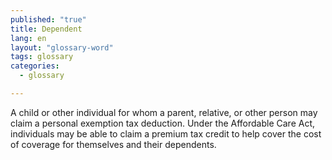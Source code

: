 ```yaml
---
published: "true"
title: Dependent
lang: en
layout: "glossary-word"
tags: glossary
categories: 
  - glossary

---
```


A child or other individual for whom a parent, relative, or other person may claim a personal exemption tax deduction. Under the Affordable Care Act, individuals may be able to claim a premium tax credit to help cover the cost of coverage for themselves and their dependents.
